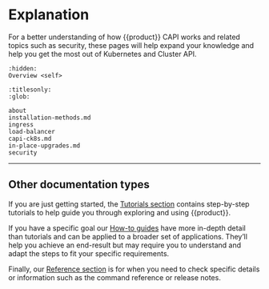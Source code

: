 # Explanation

For a better understanding of how {{product}} CAPI works and related
topics such as security, these pages will help expand your knowledge and
help you get the most out of Kubernetes and Cluster API.

```{toctree}
:hidden:
Overview <self>
```

```{toctree}
:titlesonly:
:glob:

about
installation-methods.md
ingress
load-balancer
capi-ck8s.md
in-place-upgrades.md
security
```



---

## Other documentation types

If you are just getting started, the [Tutorials section] contains
step-by-step tutorials to help guide you through exploring and using
{{product}}.

If you have a specific goal our [How-to guides] have more in-depth
detail than tutorials and can be applied to a broader set of applications.
They’ll help you achieve an end-result but may require you to understand and
adapt the steps to fit your specific requirements.

Finally, our [Reference section] is for when you need to check specific
details or information such as the command reference or release notes.

<!--LINKS -->
[Tutorials section]: ../tutorial/index
[How-to guides]:     ../howto/index
[Reference section]: ../reference/index
